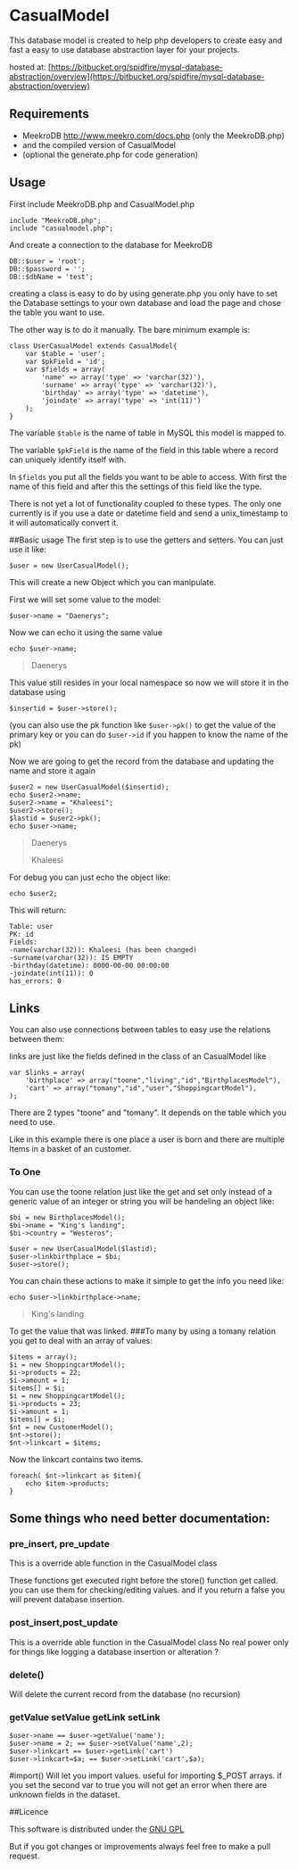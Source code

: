 # CasualModel
This database model is created to help php developers to create easy and fast a easy to use database abstraction layer for your projects.


hosted at: [https://bitbucket.org/spidfire/mysql-database-abstraction/overview](https://bitbucket.org/spidfire/mysql-database-abstraction/overview)


## Requirements
* MeekroDB http://www.meekro.com/docs.php (only the MeekroDB.php)
* and the compiled version of CasualModel
* (optional the generate.php for code generation)

## Usage

First include MeekroDB.php and CasualModel.php

	include "MeekroDB.php";
	include "casualmodel.php";

And create a connection to the database for MeekroDB

	DB::$user = 'root';
	DB::$password = '';
	DB::$dbName = 'test';

creating a class is easy to do by using generate.php you only have to set the Database settings to your own database and load the page and chose the table you want to use.

The other way is to do it manually.
The bare minimum example is:

	class UserCasualModel extends CasualModel{
		var $table = 'user';
		var $pkField = 'id';		
		var $fields = array(
			'name' => array('type' => 'varchar(32)'),
			'surname' => array('type' => 'varchar(32)'),
			'birthday' => array('type' => 'datetime'),
			'joindate' => array('type' => 'int(11)')
		);		
	}

The variable `$table` is the name of table in MySQL this model is mapped to. 

The variable `$pkField` is the name of the field in this table where a record can uniquely identify itself with.

In `$fields` you put all the fields you want to be able to access.
With first the name of this field and after this the settings of this field like the type.

There is not yet a lot of functionality coupled to these types. The only one currently is if you use a date or datetime field and send a unix_timestamp to it will automatically convert it.

##Basic usage
The first step is to use the getters and setters.
You can just use it like:

	$user = new UserCasualModel();
This will create a new Object which you can manipulate.

First we will set some value to the model:

	$user->name = "Daenerys";
Now we can echo it using the same value

	echo $user->name;
>Daenerys

This value still resides in your local namespace so now we will store it in the database using

	$insertid = $user->store();
(you can also use the pk function like `$user->pk()` to get the value of the primary key or you can do `$user->id` if you happen to know the name of the pk)

Now we are going to get the record from the database and updating the name and store it again

	$user2 = new UserCasualModel($insertid);
	echo $user2->name;
	$user2->name = "Khaleesi";
	$user2->store();
	$lastid = $user2->pk();
	echo $user->name; 
>Daenerys
>
>Khaleesi

For debug you can just echo the object like:

	echo $user2;
This will return:

	Table: user
	PK: id
	Fields: 
	-name(varchar(32)): Khaleesi (has been changed)
	-surname(varchar(32)): IS EMPTY
	-birthday(datetime): 0000-00-00 00:00:00
	-joindate(int(11)): 0
	has_errors: 0

## Links
You can also use connections between tables to easy use the relations between them:

links are just like the fields defined in the class of an CasualModel like

	var $links = array(
		'birthplace' => array("toone","living","id","BirthplacesModel"),
		'cart' => array("tomany","id","user","ShoppingcartModel"),
	);
There are 2 types "toone" and "tomany".
It depends on the table which you need to use.

Like in this example there is one place a user is born and there are multiple Items in a basket of an customer.

### To One
You can use the toone relation just like the get and set only instead of a generic value of an integer or string you will be handeling an object like:

	$bi = new BirthplacesModel();
    $bi->name = "King's landing";
    $bi->country = "Westeros";

	$user = new UserCasualModel($lastid);
	$user->linkbirthplace = $bi;
	$user->store();

You can chain these actions to make it simple to get the info you need like:

	echo $user->linkbirthplace->name;
>King's landing


To get the value that was linked.
###To many
by using a tomany relation you get to deal with an array of values:

 	$items = array();       
 	$i = new ShoppingcartModel();
    $i->products = 22;
    $i->amount = 1;
    $items[] = $i;
    $i = new ShoppingcartModel();
    $i->products = 23;
    $i->amount = 1;
    $items[] = $i;
	$nt = new CustomerModel();
    $nt->store();
    $nt->linkcart = $items;

Now the linkcart contains two items.

	foreach( $nt->linkcart as $item){
		echo $item->products;
	}

## Some things who need better documentation:
### pre\_insert, pre\_update
This is a override able function in the CasualModel class

These functions get executed right before the store() function get called. you can use them for checking/editing values. and if you return a false you will prevent database insertion.

### post\_insert,post\_update
This is a override able function in the CasualModel class
No real power only for things like logging a database insertion or alteration ?

### delete()
Will delete the current record from the database (no recursion)

### getValue setValue getLink setLink

	$user->name == $user->getValue('name');
	$user->name = 2; == $user->setValue('name',2);
	$user->linkcart == $user->getLink('cart')
	$user->linkcart=$a; == $user->setLink('cart',$a);

#import()
Will let you import values. useful for importing $_POST arrays.
if you set the second var to true you will not get an error when there are unknown fields in the dataset.


##Licence

This software is distributed under the  [GNU GPL](http://opensource.org/licenses/gpl-2.0.php "GNU GPL")

But if you got changes or improvements always feel free to make a pull request.

